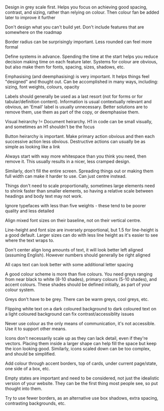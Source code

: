 Design in grey scale first. Helps you focus on achieving good spacing, contrast, and sizing, rather than relying on colour. Then colour fan be added later to improve it further

Don't design what you can't build yet. Don't include features that are somewhere on the roadmap

Border radius can be surprisingly important. Less rounded can feel more formal

Define systems in advance. Spending the time at the start helps you reduce decision making time on each feature later. Systems for colour are obvious, but also make them for fonts, spacing, sizes, shadows, etc.

Emphasising (and deemphasising) is very important. It helps things feel "designed" and thought out. Can be accomplished in many ways, including: sizing, font weights, colours, opacity

Labels should generally be used as a last resort (not for forms or for tabular/definition content). Information is usual contextually relevant and obvious, an 'Email' label is usually unnecessary. Better solutions are to remove them, use them as part of the copy, or deemphasise them.

Visual heirarchy != Document heirarchy. H1 in code can be small visually, and sometimes an H1 shouldn't be the focus

Button heirarchy is important. Make primary action obvious and then each successive action less obvious. Destructive actions can usually be as simple as looking like a link

Always start with way more whitespace than you think you need, then remove it. This usually results in a nicer, less cramped design.

Similarly, don't fill the entire screen. Spreading things out or making them full width can make it harder to use. Can just centre instead.

Things don't need to scale proportionally, sometimes large elements need to shrink faster than smaller elements, so having a relative scale between headings and body text may not work.

Ignore typefaces with less than five weights - these tend to be poorer quality and less detailed

Align mixed font sizes on their baseline, not on their vertical centre.

Line-height and font size are inversely proportional, but 1.5 for line-height is a good default. Larger sizes can do with less line height as it's easier to see where the text wraps to.

Don't center align long amounts of text, it will look better left aligned (assuming English). However numbers should generally be right aligned

All caps text can look better with some additional letter spacing

A good colour scheme is more than five colours. You need greys ranging from near black to white (8-10 shades), primary colours (5-10 shades), and accent colours. These shades should be defined initially, as part of your colour system.

Greys don't have to be grey. There can be warm greys, cool greys, etc.

Flipping white text on a dark coloured background to dark coloured text on a light coloured background can fix contrast/accessiblity issues

Never use colour as the only means of communication, it's not accessible. Use it to support other means.

Icons don't necessarily scale up as they can lack detail, even if they're vectors. Placing them inside a larger shape can help fill the space but keep the icon looking good. Similarly, icons scaled down can be too complex, and should be simplified.

Add colour through accent borders, top of cards, under current page/state, one side of a box, etc.

Empty states are important and need to be considered, not just the idealistic version of your website. They can be the first thing most people see, so put thought into them.

Try to use fewer borders, as an alternative use box shadows, extra spacing, contrasting backgrounds, etc.
